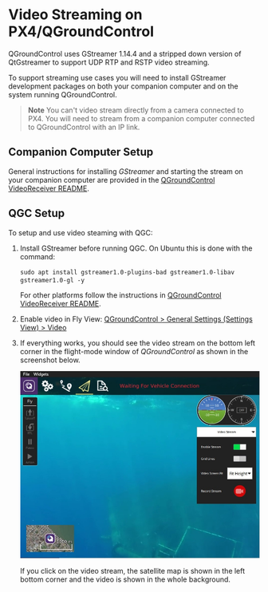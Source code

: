 # Video Streaming on PX4/QGroundControl

QGroundControl uses GStreamer 1.14.4 and a stripped down version of QtGstreamer to support UDP RTP and RSTP video streaming.

To support streaming use cases you will need to install GStreamer development packages on both your companion computer and on the system running QGroundControl.

> **Note** You can't video stream directly from a camera connected to PX4.
  You will need to stream from a companion computer connected to QGroundControl with an IP link.

## Companion Computer Setup

General instructions for installing *GStreamer* and starting the stream on your companion computer are provided in the [QGroundControl VideoReceiver README](https://github.com/mavlink/qgroundcontrol/blob/master/src/VideoReceiver/README.md).

##  QGC Setup

To setup and use video steaming with QGC:

1. Install GStreamer before running QGC.
   On Ubuntu this is done with the command:
   ```
   sudo apt install gstreamer1.0-plugins-bad gstreamer1.0-libav gstreamer1.0-gl -y
   ```
   For other platforms follow the instructions in [QGroundControl VideoReceiver README](https://github.com/mavlink/qgroundcontrol/blob/master/src/VideoReceiver/README.md).
1. Enable video in Fly View: [QGroundControl > General Settings (Settings View) > Video](https://docs.qgroundcontrol.com/master/en/SettingsView/General.html#video)
1. If everything works, you should see the video stream on the bottom left corner in the flight-mode window of *QGroundControl* as shown in the screenshot below. 

   ![QGC displaying video stream](https://github.com/mavlink/qgc-user-guide/raw/master/assets/fly/video_record.jpg)
   <!-- replace ../../assets/videostreaming/qgc-screenshot.png -->

   If you click on the video stream, the satellite map is shown in the left bottom corner and the video is shown in the whole background.
